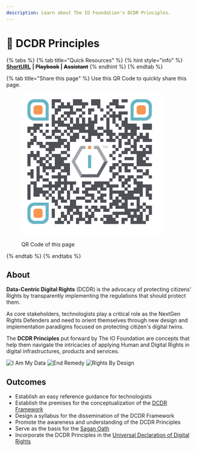 ```yaml
---
description: Learn about The IO Foundation's DCDR Principles.
---
```


# 🎯 DCDR Principles

{% tabs %}
{% tab title="Quick Resources" %}
{% hint style="info" %}
[**ShortURL**](https://short.theiofoundation.org/DCDRPrinciples) **|&#x20;**~~**Playbook**~~**&#x20;|&#x20;**~~**Assistant**~~
{% endhint %}
{% endtab %}

{% tab title="Share this page" %}
Use this QR Code to quickly share this page.

<figure><img src="../../.gitbook/assets/TIOFDocsTIOFsDCDRPrinciples_4096x4096.png" alt="" width="375"><figcaption><p>QR Code of this page</p></figcaption></figure>
{% endtab %}
{% endtabs %}

## About

**Data-Centric Digital Rights** (DCDR) is the advocacy of protecting citizens' Rights by transparently implementing the regulations that should protect them.

As core stakeholders, technologists play a critical role as the NextGen Rights Defenders and need to orient themselves through new design and implementation paradigms focused on protecting citizen's digital twins.&#x20;

The **DCDR Principles** put forward by The IO Foundation are concepts that help them navigate the intricacies of applying Human and Digital Rights in digital infrastructures, products and services.

![I Am My Data](<../../.gitbook/assets/\[TIOF DCDR] Comms \[P] Principles PI Padded NT xXX v1.0 (1).svg>) ![End Remedy](<../../.gitbook/assets/\[TIOF DCDR] Comms \[P] Principles PII Padded NT XXX v1.0.svg>) ![Rights By Design](<../../.gitbook/assets/\[TIOF DCDR] Comms \[P] Principles PIII Padded NT XXX v1.0.svg>)

## Outcomes

* Establish an easy reference guidance for technologists
* Establish the premises for the conceptualization of the [DCDR Framework](https://tiof.click/DCDRFramework)
* Design a syllabus for the dissemination of the DCDR Framework
* Promote the awareness and understanding of the DCDR Principles
* Serve as the basis for the [Sagan Oath](https://tiof.click/DCDRSaganOath)
* Incorporate the DCDR Principles in the [Universal Declaration of Digital Rights](https://tiof.click/UDDRDocs)
